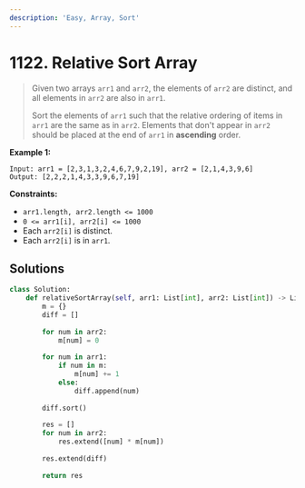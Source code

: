 ```yaml
---
description: 'Easy, Array, Sort'
---
```


# 1122. Relative Sort Array

> Given two arrays `arr1` and `arr2`, the elements of `arr2` are distinct, and all elements in `arr2` are also in `arr1`.
>
> Sort the elements of `arr1` such that the relative ordering of items in `arr1` are the same as in `arr2`.  Elements that don't appear in `arr2` should be placed at the end of `arr1` in **ascending** order.

**Example 1:**

```text
Input: arr1 = [2,3,1,3,2,4,6,7,9,2,19], arr2 = [2,1,4,3,9,6]
Output: [2,2,2,1,4,3,3,9,6,7,19]
```

**Constraints:**

* `arr1.length, arr2.length <= 1000`
* `0 <= arr1[i], arr2[i] <= 1000`
* Each `arr2[i]` is distinct.
* Each `arr2[i]` is in `arr1`.

## Solutions

```python
class Solution:
    def relativeSortArray(self, arr1: List[int], arr2: List[int]) -> List[int]:
        m = {}
        diff = []
        
        for num in arr2:
            m[num] = 0
            
        for num in arr1:
            if num in m:
                m[num] += 1
            else:
                diff.append(num)
                
        diff.sort()
        
        res = []
        for num in arr2:
            res.extend([num] * m[num])
            
        res.extend(diff)
        
        return res
```

